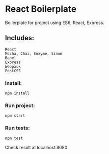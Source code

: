 # React Boilerplate

Boilerplate for project using ES6, React, Express.

## Includes:
```
React
Mocha, Chai, Enzyme, Sinon
Babel
Express
Webpack
PostCSS
```

### Install:
```npm install```

### Run project:
```npm start```

### Run tests:
```npm test```

Check result at localhost:8080